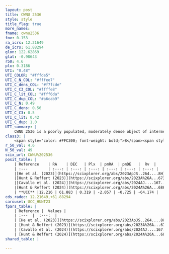 ```yaml
---
layout: post
title: CWNU 2536
style: style
title_flag: true
more_names: 
fname: cwnu2536
fov: 0.153
ra_icrs: 12.21649
de_icrs: 61.88294
glon: 122.62869
glat: -0.98643
r50: 4.6
plx: 0.3186
UTI: "0.48"
UTI_COLOR: "#fffde5"
UTI_C_N_COL: "#fffee7"
UTI_C_dens_COL: "#f7fcde"
UTI_C_C3_COL: "#ffffe8"
UTI_C_lit_COL: "#fff6da"
UTI_C_dup_COL: "#a6cab9"
UTI_C_N: 0.49
UTI_C_dens: 0.56
UTI_C_C3: 0.5
UTI_C_lit: 0.42
UTI_C_dup: 1.0
UTI_summary: |
    CWNU 2536 is a poorly populated, moderately dense object of intermediate C3 quality. It was recently reported in the literature.
class3: |
    <span style="color: #FFC300; font-weight: bold;">B</span><span style="color: #FFC300; font-weight: bold;">B</span>
r_50_val: 4.6
N_50_val: 49
scix_url: CWNU%202536
posit_table: |
    | Reference    | RA    | DEC   | Plx  | pmRA  | pmDE   |  Rv  |
    | :---         | :---: | :---: | :---: | :---: | :---: | :---: |
    |[He et al. (2023)](https://scixplorer.org/abs/2023ApJS..264....8H) | 12.23 | 61.868 | 0.337 | -2.052 | -0.725 | -62.08 |
    |[Hunt & Reffert (2023)](https://scixplorer.org/abs/2023A%26A...673A.114H) | 12.248 | 61.862 | 0.324 | -2.057 | -0.74 | -- |
    |[Cavallo et al. (2024)](https://scixplorer.org/abs/2024AJ....167...12C) | 12.236 | 61.867 | 0.322 | -- | -- | -- |
    |[Hunt & Reffert (2024)](https://scixplorer.org/abs/2024A%26A...686A..42H) | 12.248 | 61.862 | 0.324 | -2.057 | -0.74 | -- |
    | **UCC** |12.216 | 61.883 | 0.319 | -2.057 | -0.725 | -64.174 | 
cds_radec: 12.21649,+61.88294
carousel: UCC_HUNT23
fpars_table: |
    | Reference |  Values |
    | :---  |  :---:  |
    | [He et al. (2023)](https://scixplorer.org/abs/2023ApJS..264....8H) | `A0=2.9, m-M=12.05, logAge=8.25` |
    | [Hunt & Reffert (2023)](https://scixplorer.org/abs/2023A%26A...673A.114H) | `AV50=2.842, diffAV50=2.031, MOD50=12.231, logAge50=6.888` |
    | [Cavallo et al. (2024)](https://scixplorer.org/abs/2024AJ....167...12C) | `AV50=2.99, dMod50=12.76, logAge50=7.1, [Fe/H]50=0.37` |
    | [Hunt & Reffert (2024)](https://scixplorer.org/abs/2024A%26A...686A..42H) | `MassJ=429.492` |
shared_table: |
    
---
```

